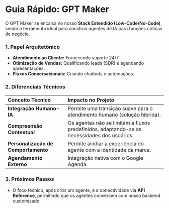 # Guia Rápido: GPT Maker

O GPT Maker se encaixa no nosso **Stack Estendido (Low-Code/No-Code)**, sendo a ferramenta ideal para construir agentes de IA para funções críticas de negócio.

### 1. Papel Arquitetônico
- **Atendimento ao Cliente:** Fornecendo suporte 24/7.
- **Otimização de Vendas:** Qualificando leads (SDR) e agendando apresentações.
- **Fluxos Conversacionais:** Criando chatbots e automações.

### 2. Diferenciais Técnicos
| Conceito Técnico | Impacto no Projeto |
| :--- | :--- |
| **Integração Humano-IA** | Permite uma transição suave para o atendimento humano (solução híbrida). |
| **Compreensão Contextual** | Os agentes não se limitam a fluxos predefinidos, adaptando-se às necessidades dos usuários. |
| **Personalização de Comportamento** | Permite alinhar a experiência do agente com a identidade da marca. |
| **Agendamento Externo** | Integração nativa com o Google Agenda. |

### 3. Próximos Passos
- O foco técnico, após criar um agente, é a conectividade via **API Reference**, permitindo que os agentes conversem com nosso backend customizado.
